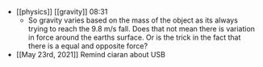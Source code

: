 - [[physics]] [[gravity]] 08:31
    - So gravity varies based on the mass of the object as its always trying to reach the 9.8 m/s fall. Does that not mean there is variation in force around the earths surface. Or is the trick in the fact that there is a equal and opposite force?
- [[May 23rd, 2021]] Remind ciaran about USB 
